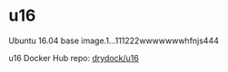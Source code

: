 # u16
Ubuntu 16.04 base image.1...111222wwwwwwwhfnjs444

u16 Docker Hub repo: [drydock/u16](https://hub.docker.com/r/drydock/u16/)
  
